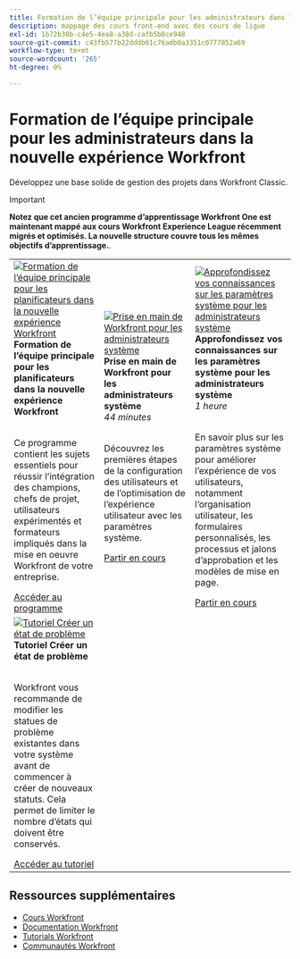 ```yaml
---
title: Formation de l’équipe principale pour les administrateurs dans la nouvelle expérience Workfront
description: mappage des cours front-end avec des cours de ligue
exl-id: 1b72b30b-c4e5-4ea8-a38d-cafb5b0ce948
source-git-commit: c43fb577b22dddb61c76adb0a3351c0777852a69
workflow-type: tm+mt
source-wordcount: '265'
ht-degree: 0%

---
```


# Formation de l’équipe principale pour les administrateurs dans la nouvelle expérience Workfront

Développez une base solide de gestion des projets dans Workfront Classic.

>[!IMPORTANT]
>
>**Notez que cet ancien programme d’apprentissage Workfront One est maintenant mappé aux cours Workfront Experience League récemment migrés et optimisés.  La nouvelle structure couvre tous les mêmes objectifs d’apprentissage.**.

<table>
  <tr>
   <td>
      <a href="https://experienceleague.adobe.com/docs/workfront-course-map/using/learning-programs/core-team-training-program-for-planners.html?lang=en">
      <img alt="Formation de l’équipe principale pour les planificateurs dans la nouvelle expérience Workfront" src="https://cdn.experienceleague.adobe.com/thumb/get-started-with-workfront-for-planners.png"/>
      </a>
      <div>
         <strong>Formation de l’équipe principale pour les planificateurs dans la nouvelle expérience Workfront</strong></a>         
      </div>
      <p>
        <br/>
         Ce programme contient les sujets essentiels pour réussir l’intégration des champions, chefs de projet, utilisateurs expérimentés et formateurs impliqués dans la mise en oeuvre Workfront de votre entreprise.
      </p>
      <a  rel="noreferrer" target="_blank" href="https://experienceleague.adobe.com/docs/workfront-course-map/using/learning-programs/core-team-training-program-for-planners.html?lang=en" class="spectrum-Button spectrum-Button--primary spectrum-Button--sizeM">
      <span class="spectrum-Button-label has-no-wrap has-text-weight-bold">Accéder au programme</span>
      </a>
   </td>   
   <td>
      <a href="https://experienceleague.adobe.com/?recommended=Workfront-A-1-2022.1.admin">
      <img alt="Prise en main de Workfront pour les administrateurs système" src="https://cdn.experienceleague.adobe.com/thumb/create-custom-reports-and-dashboards.png"/>
      </a>
      <div>
         <strong>Prise en main de Workfront pour les administrateurs système</strong></a>
         <br/><em>44 minutes</em>
      </div>
      <p>
        <br/>
         Découvrez les premières étapes de la configuration des utilisateurs et de l’optimisation de l’expérience utilisateur avec les paramètres système.
      </p>
      <a  rel="noreferrer" target="_blank" href="https://experienceleague.adobe.com/?recommended=Workfront-A-1-2022.1.admin" class="spectrum-Button spectrum-Button--primary spectrum-Button--sizeM">
      <span class="spectrum-Button-label has-no-wrap has-text-weight-bold">Partir en cours</span>
      </a>
   </td>
    <td>
      <a href="https://experienceleague.adobe.com/?recommended=Workfront-A-1-2022.2.admin">
      <img alt="Approfondissez vos connaissances sur les paramètres système pour les administrateurs système" src="https://cdn.experienceleague.adobe.com/thumb/further-your-system-settings-knowledge-for-system-administrators.png"/>
      </a>
      <div>
         <strong>Approfondissez vos connaissances sur les paramètres système pour les administrateurs système</strong></a>
         <br/><em>1 heure</em>
      </div>
      <p>
        <br/>
         En savoir plus sur les paramètres système pour améliorer l’expérience de vos utilisateurs, notamment l’organisation utilisateur, les formulaires personnalisés, les processus et jalons d’approbation et les modèles de mise en page.
      </p>
      <a  rel="noreferrer" target="_blank" href="https://experienceleague.adobe.com/?recommended=Workfront-A-1-2022.2.admin" class="spectrum-Button spectrum-Button--primary spectrum-Button--sizeM">
      <span class="spectrum-Button-label has-no-wrap has-text-weight-bold">Partir en cours</span>
      </a>
   </td>
  </tr>
    <tr>
   <td>
      <a href="https://experienceleague.adobe.com/docs/workfront-learn/tutorials-workfront/administration-and-setup/configure-system-defaults/create-an-issue-status.html?lang=en">
      <img alt="Tutoriel Créer un état de problème" src="https://cdn.experienceleague.adobe.com/thumb/docs-workfront.png"/>
      </a>
      <div>
         <strong>Tutoriel Créer un état de problème</strong></a>
      </div>
      <p>
        <br/>
         Workfront vous recommande de modifier les statues de problème existantes dans votre système avant de commencer à créer de nouveaux statuts. Cela permet de limiter le nombre d’états qui doivent être conservés.
      </p>
      <a  rel="noreferrer" target="_blank" href="https://experienceleague.adobe.com/docs/workfront-learn/tutorials-workfront/administration-and-setup/configure-system-defaults/create-an-issue-status.html?lang=en" class="spectrum-Button spectrum-Button--primary spectrum-Button--sizeM">
      <span class="spectrum-Button-label has-no-wrap has-text-weight-bold">Accéder au tutoriel</span>
      </a>
   </td>   
  </tr>
</table>

## Ressources supplémentaires

* [Cours Workfront](https://experienceleague.adobe.com/?lang=en&amp;Solution=Workfront#courses)
* [Documentation Workfront](https://experienceleague.adobe.com/docs/workfront.html)
* [Tutorials Workfront](https://experienceleague.adobe.com/docs/workfront-learn/tutorials-workfront/home.html)
* [Communautés Workfront](https://experienceleaguecommunities.adobe.com/t5/workfront/ct-p/workfront)
